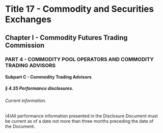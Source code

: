 
# Title 17 - Commodity and Securities Exchanges
## Chapter I - Commodity Futures Trading Commission
### PART 4 - COMMODITY POOL OPERATORS AND COMMODITY TRADING ADVISORS
#### Subpart C - Commodity Trading Advisors
##### § 4.35 Performance disclosures.
###### Current information.

(4)All performance information presented in the Disclosure Document must be current as of a date not more than three months preceding the date of the Document.
